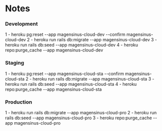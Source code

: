 # Notes

### Development
1 - heroku pg:reset --app magensinus-cloud-dev --confirm magensinus-cloud-dev
2 - heroku run rails db:migrate --app magensinus-cloud-dev
3 - heroku run rails db:seed --app magensinus-cloud-dev
4 - heroku repo:purge_cache --app magensinus-cloud-dev

### Staging
1 - heroku pg:reset --app magensinus-cloud-sta --confirm magensinus-cloud-sta
2 - heroku run rails db:migrate --app magensinus-cloud-sta
3 - heroku run rails db:seed --app magensinus-cloud-sta
4 - heroku repo:purge_cache --app magensinus-cloud-sta

### Production
1 - heroku run rails db:migrate --app magensinus-cloud-pro
2 - heroku run rails db:seed --app magensinus-cloud-pro
3 - heroku repo:purge_cache --app magensinus-cloud-pro
